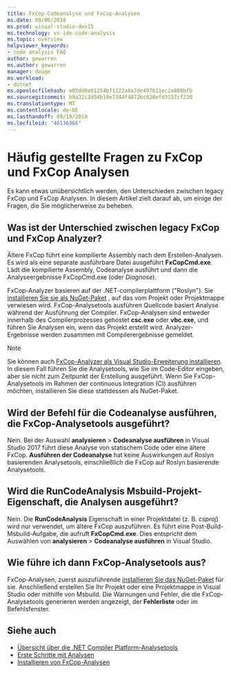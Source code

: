 ```yaml
---
title: FxCop-Codeanalyse und FxCop-Analysen
ms.date: 09/06/2018
ms.prod: visual-studio-dev15
ms.technology: vs-ide-code-analysis
ms.topic: overview
helpviewer_keywords:
- code analysis FAQ
author: gewarren
ms.author: gewarren
manager: douge
ms.workload:
- dotnet
ms.openlocfilehash: e05dd0e01254bf1222a8a7de497b11ec2a808bfb
ms.sourcegitcommit: b9a32c3d94b19e7344f4872bc026efd3157cf220
ms.translationtype: MT
ms.contentlocale: de-DE
ms.lasthandoff: 09/19/2018
ms.locfileid: "46136366"
---
```

# <a name="frequently-asked-questions-about-fxcop-and-fxcop-analyzers"></a>Häufig gestellte Fragen zu FxCop und FxCop Analysen

Es kann etwas unübersichtlich werden, den Unterschieden zwischen legacy FxCop und FxCop Analysen. In diesem Artikel zielt darauf ab, um einige der Fragen, die Sie möglicherweise zu beheben.

## <a name="whats-the-difference-between-legacy-fxcop-and-fxcop-analyzers"></a>Was ist der Unterschied zwischen legacy FxCop und FxCop Analyzer?

Ältere FxCop führt eine kompilierte Assembly nach dem Erstellen-Analysen. Es wird als eine separate ausführbare Datei ausgeführt **FxCopCmd.exe**. Lädt die kompilierte Assembly, Codeanalyse ausführt und dann die Analyseergebnisse FxCopCmd.exe (oder *Diagnose*).

FxCop-Analyzer basieren auf der .NET-compilerplattform ("Roslyn"). Sie [installieren Sie sie als NuGet-Paket](install-fxcop-analyzers.md#to-install-fxcop-analyzers-as-a-nuget-package) , auf das vom Projekt oder Projektmappe verwiesen wird. FxCop-Analysetools ausführen Quellcode basiert Analyse während der Ausführung der Compiler. FxCop-Analysen sind entweder innerhalb des Compilerprozesses gehostet **csc.exe** oder **vbc.exe**, und führen Sie Analysen ein, wenn das Projekt erstellt wird. Analyzer-Ergebnisse werden zusammen mit Compilerergebnisse gemeldet.

> [!NOTE]
> Sie können auch [FxCop-Analyzer als Visual Studio-Erweiterung installieren](install-fxcop-analyzers.md#to-install-fxcop-analyzers-as-a-vsix). In diesem Fall führen Sie die Analysetools, wie Sie im Code-Editor eingeben, aber sie nicht zum Zeitpunkt der Erstellung ausgeführt. Wenn Sie FxCop-Analysetools im Rahmen der continuous Integration (CI) ausführen möchten, installieren Sie diese stattdessen als NuGet-Paket.

## <a name="does-the-run-code-analysis-command-run-fxcop-analyzers"></a>Wird der Befehl für die Codeanalyse ausführen, die FxCop-Analysetools ausgeführt?

Nein. Bei der Auswahl **analysieren** > **Codeanalyse ausführen** in Visual Studio 2017 führt diese Analyse von statischem Code oder eine ältere FxCop. **Ausführen der Codeanalyse** hat keine Auswirkungen auf Roslyn basierenden Analysetools, einschließlich die FxCop auf Roslyn basierende Analysetools.

## <a name="does-the-runcodeanalysis-msbuild-project-property-run-analyzers"></a>Wird die RunCodeAnalysis Msbuild-Projekt-Eigenschaft, die Analysen ausgeführt?

Nein. Die **RunCodeAnalysis** Eigenschaft in einer Projektdatei (z. B. *csproj*) wird nur verwendet, um ältere FxCop auszuführen. Es führt eine Post-Build-Msbuild-Aufgabe, die aufruft **FxCopCmd.exe**. Dies entspricht dem Auswählen von **analysieren** > **Codeanalyse ausführen** in Visual Studio.

## <a name="so-how-do-i-run-fxcop-analyzers-then"></a>Wie führe ich dann FxCop-Analysetools aus?

FxCop-Analysen, zuerst auszuführende [installieren Sie das NuGet-Paket](install-fxcop-analyzers.md) für sie. Anschließend erstellen Sie Ihr Projekt oder eine Projektmappe in Visual Studio oder mithilfe von Msbuild. Die Warnungen und Fehler, die die FxCop-Analysetools generieren werden angezeigt, der **Fehlerliste** oder im Befehlsfenster.

## <a name="see-also"></a>Siehe auch

- [Übersicht über die .NET Compiler Platform-Analysetools](roslyn-analyzers-overview.md)
- [Erste Schritte mit Analysen](fxcop-analyzers.yml)
- [Installieren von FxCop-Analysen](install-fxcop-analyzers.md)
